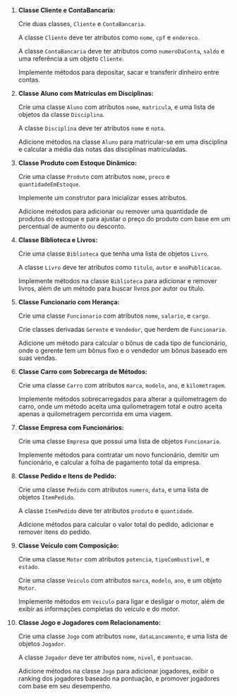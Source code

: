 1. **Classe Cliente e ContaBancaria:**
 

     Crie duas classes, `Cliente` e `ContaBancaria`.
     
     A classe `Cliente` deve ter atributos como `nome`, `cpf` e `endereco`.
     
     A classe `ContaBancaria` deve ter atributos como `numeroDaConta`, `saldo` e uma referência a um objeto `Cliente`.
     
     Implemente métodos para depositar, sacar e transferir dinheiro entre contas.

2. **Classe Aluno com Matrículas em Disciplinas:**
 

     Crie uma classe `Aluno` com atributos `nome`, `matricula`, e uma lista de objetos da classe `Disciplina`.
     
     A classe `Disciplina` deve ter atributos `nome` e `nota`.
     
     Adicione métodos na classe `Aluno` para matricular-se em uma disciplina e calcular a média das notas das disciplinas matriculadas.

3. **Classe Produto com Estoque Dinâmico:**
 

     Crie uma classe `Produto` com atributos `nome`, `preco` e `quantidadeEmEstoque`.
     
     Implemente um construtor para inicializar esses atributos.
     
     Adicione métodos para adicionar ou remover uma quantidade de produtos do estoque e para ajustar o preço do produto com base em um percentual de aumento ou desconto.

4. **Classe Biblioteca e Livros:**
 

     Crie uma classe `Biblioteca` que tenha uma lista de objetos `Livro`.
     
     A classe `Livro` deve ter atributos como `titulo`, `autor` e `anoPublicacao`.
     
     Implemente métodos na classe `Biblioteca` para adicionar e remover livros, além de um método para buscar livros por autor ou título.

5. **Classe Funcionario com Herança:**
 

     Crie uma classe `Funcionario` com atributos `nome`, `salario`, e `cargo`.
     
     Crie classes derivadas `Gerente` e `Vendedor`, que herdem de `Funcionario`.
     
     Adicione um método para calcular o bônus de cada tipo de funcionário, onde o gerente tem um bônus fixo e o vendedor um bônus baseado em suas vendas.

6. **Classe Carro com Sobrecarga de Métodos:**
 

     Crie uma classe `Carro` com atributos `marca`, `modelo`, `ano`, e `kilometragem`.
     
     Implemente métodos sobrecarregados para alterar a quilometragem do carro, onde um método aceita uma quilometragem total e outro aceita apenas a quilometragem percorrida em uma viagem.

7. **Classe Empresa com Funcionários:**
 

     Crie uma classe `Empresa` que possui uma lista de objetos `Funcionario`.
     
     Implemente métodos para contratar um novo funcionário, demitir um funcionário, e calcular a folha de pagamento total da empresa.

8. **Classe Pedido e Itens de Pedido:**
 

     Crie uma classe `Pedido` com atributos `numero`, `data`, e uma lista de objetos `ItemPedido`.
     
     A classe `ItemPedido` deve ter atributos `produto` e `quantidade`.
     
     Adicione métodos para calcular o valor total do pedido, adicionar e remover itens do pedido.

9. **Classe Veículo com Composição:**
 

     Crie uma classe `Motor` com atributos `potencia`, `tipoCombustivel`, e `estado`.
     
     Crie uma classe `Veiculo` com atributos `marca`, `modelo`, `ano`, e um objeto `Motor`.
     
     Implemente métodos em `Veiculo` para ligar e desligar o motor, além de exibir as informações completas do veículo e do motor.

10. **Classe Jogo e Jogadores com Relacionamento:**
   

    Crie uma classe `Jogo` com atributos `nome`, `dataLancamento`, e uma lista de objetos `Jogador`.
       
    A classe `Jogador` deve ter atributos `nome`, `nivel`, e `pontuacao`.
       
    Adicione métodos na classe `Jogo` para adicionar jogadores, exibir o ranking dos jogadores baseado na pontuação, e promover jogadores com base em seu desempenho.